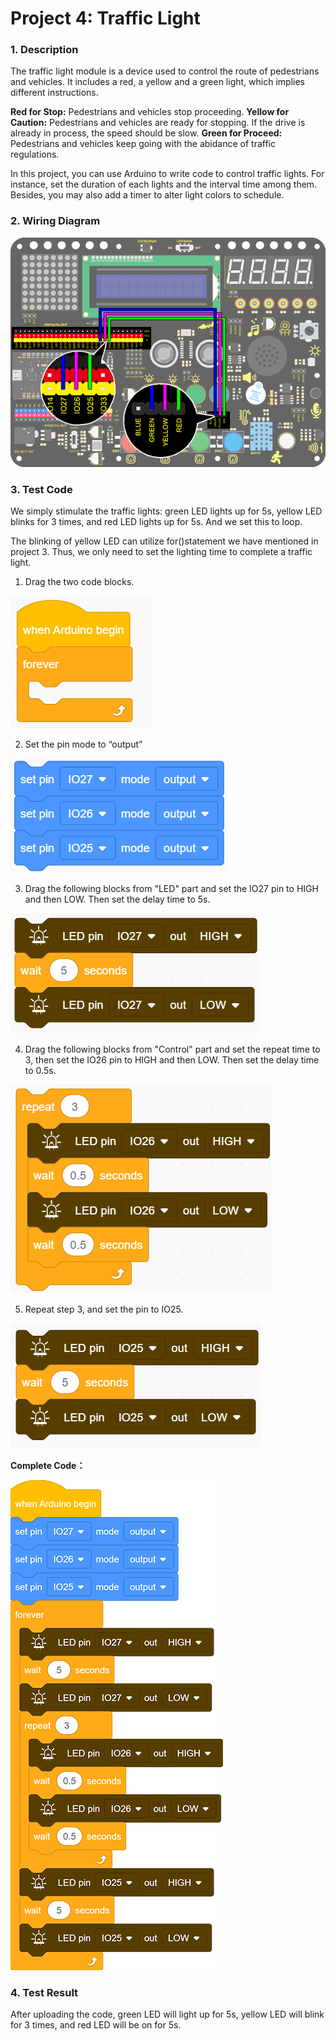 

# **Project 4: Traffic Light**

### **1. Description**

The traffic light module is a device used to control the route of pedestrians and vehicles. It includes a red, a yellow and a green light, which implies different instructions.

**Red for Stop:** Pedestrians and vehicles stop proceeding.
**Yellow for Caution:** Pedestrians and vehicles are ready for stopping. If the drive is already in process, the speed should be slow. 
**Green for Proceed:** Pedestrians and vehicles keep going with the abidance of traffic regulations. 

In this project, you can use Arduino to write code to control traffic lights. For instance, set the duration of each lights and the interval time among them. Besides, you may also add a timer to alter light colors to schedule. 

### **2. Wiring Diagram**

![4](./media/4.jpg)

### **3. Test Code**

We simply stimulate the traffic lights: green LED lights up for 5s, yellow LED blinks for 3 times, and red LED lights up for 5s. And we set this to loop. 

The blinking of yellow LED can utilize for()statement we have mentioned in project 3. Thus, we only need to set the lighting time to complete a traffic light. 

1. Drag the two code blocks.

![image-20230324153753531](./media/image-20230324145038355.png)

2. Set the pin mode to “output”

![image-20230420102508929](./media/image-20230420102508929.png)

3. Drag the following blocks from "LED" part and set the IO27 pin to HIGH and then LOW. Then set the delay time to 5s.    

![image-20230420102554131](./media/image-20230420102554131.png)

4. Drag the following blocks from "Control" part and set the repeat time to 3, then set the IO26 pin to HIGH and then LOW. Then set the delay time to 0.5s.   

![](./media/image-20230420102615213.png)

5. Repeat step 3, and set the pin to IO25.

![image-20230420102631578](./media/image-20230420102631578.png)

**Complete Code：**

![](./media/4.png)

### **4. Test Result**

After uploading the code, green LED will light up for 5s, yellow LED will blink for 3 times, and red LED will be on for 5s.
